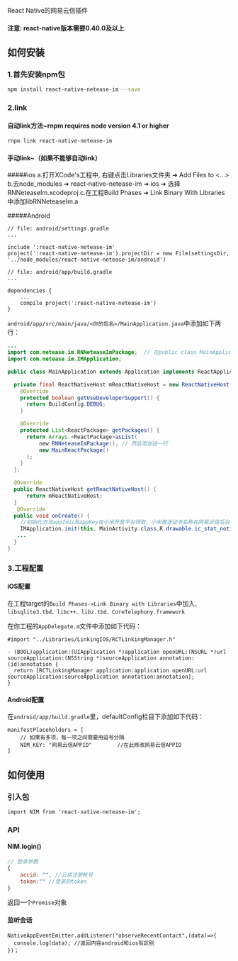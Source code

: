 
React Native的网易云信插件
#### 注意: react-native版本需要0.40.0及以上

## 如何安装

### 1.首先安装npm包

```bash
npm install react-native-netease-im --save
```

### 2.link
#### 自动link方法~rnpm requires node version 4.1 or higher

```bash
rnpm link react-native-netease-im
```

#### 手动link~（如果不能够自动link）
#####ios
a.打开XCode's工程中, 右键点击Libraries文件夹 ➜ Add Files to <...>
b.去node_modules ➜ react-native-netease-im ➜ ios ➜ 选择 RNNeteaseIm.xcodeproj
c.在工程Build Phases ➜ Link Binary With Libraries中添加libRNNeteaseIm.a

#####Android

```
// file: android/settings.gradle
...

include ':react-native-netease-im'
project(':react-native-netease-im').projectDir = new File(settingsDir, '../node_modules/react-native-netease-im/android')
```

```
// file: android/app/build.gradle
...

dependencies {
    ...
    compile project(':react-native-netease-im')
}
```

`android/app/src/main/java/<你的包名>/MainApplication.java`中添加如下两行：

```java
...
import com.netease.im.RNNeteaseImPackage;  // 在public class MainApplication之前import
import com.netease.im.IMApplication;

public class MainApplication extends Application implements ReactApplication {

  private final ReactNativeHost mReactNativeHost = new ReactNativeHost(this) {
    @Override
    protected boolean getUseDeveloperSupport() {
      return BuildConfig.DEBUG;
    }

    @Override
    protected List<ReactPackage> getPackages() {
      return Arrays.<ReactPackage>asList(
          new RNNeteaseImPackage(), // 然后添加这一行
          new MainReactPackage()
      );
    }
  };

  @Override
  public ReactNativeHost getReactNativeHost() {
      return mReactNativeHost;
  }
   @Override
  public void onCreate() {
    //初始化方法appId以及appKey在小米开放平台获取，小米推送证书名称在网易云信后台设置
    IMApplication.init(this, MainActivity.class,R.drawable.ic_stat_notify_msg,new    IMApplication.MiPushConfig("小米推送appId","小米推送的appKey","小米推送证书名称"));
   ...
  }
}
```


### 3.工程配置
#### iOS配置

在工程target的`Build Phases->Link Binary with Libraries`中加入`、libsqlite3.tbd、libc++、libz.tbd、CoreTelephony.framework`



在你工程的`AppDelegate.m`文件中添加如下代码：

```
#import "../Libraries/LinkingIOS/RCTLinkingManager.h"

- (BOOL)application:(UIApplication *)application openURL:(NSURL *)url sourceApplication:(NSString *)sourceApplication annotation:(id)annotation {
  return [RCTLinkingManager application:application openURL:url sourceApplication:sourceApplication annotation:annotation];
}
```

#### Android配置

在`android/app/build.gradle`里，defaultConfig栏目下添加如下代码：

```
manifestPlaceholders = [
	// 如果有多项，每一项之间需要用逗号分隔
    NIM_KEY: "网易云信APPID"		//在此修改网易云信APPID
]
```

## 如何使用

### 引入包

```
import NIM from 'react-native-netease-im';
```

### API
#### NIM.login()
```javascript
// 登录参数 
{
	accid: "", //云信注册帐号
    token:"" //登录的token
}
```
返回一个`Promise`对象

#### 监听会话
```
NativeAppEventEmitter.addListener("observeRecentContact",(data)=>{
  console.log(data); //返回内容android和ios有区别
})；
```


